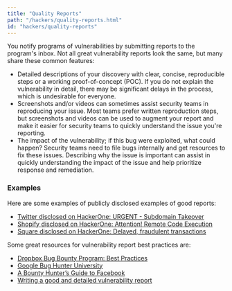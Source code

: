 ```yaml
---
title: "Quality Reports"
path: "/hackers/quality-reports.html"
id: "hackers/quality-reports"
---
```


You notify programs of vulnerabilities by submitting reports to the program's inbox. Not all great vulnerability reports look the same, but many share these common features:
* Detailed descriptions of your discovery with clear, concise, reproducible steps or a working proof-of-concept (POC). If you do not explain the vulnerability in detail, there may be significant delays in the process, which is undesirable for everyone.
* Screenshots and/or videos can sometimes assist security teams in reproducing your issue. Most teams prefer written reproduction steps, but screenshots and videos can be used to augment your report and make it easier for security teams to quickly understand the issue you're reporting.
* The impact of the vulnerability; if this bug were exploited, what could happen? Security teams need to file bugs internally and get resources to fix these issues. Describing why the issue is important can assist in quickly understanding the impact of the issue and help prioritize response and remediation.

### Examples
Here are some examples of publicly disclosed examples of good reports:
* [Twitter disclosed on HackerOne: URGENT - Subdomain Takeover](https://hackerone.com/reports/32825)
* [Shopify disclosed on HackerOne: Attention! Remote Code Execution](https://hackerone.com/reports/73567)
* [Square disclosed on HackerOne: Delayed, fraudulent transactions](https://hackerone.com/reports/38682)

Some great resources for vulnerability report best practices are:
* [Dropbox Bug Bounty Program: Best Practices](https://blogs.dropbox.com/tech/2015/08/dropbox-bug-bounty-program-best-practices-2/)
* [Google Bug Hunter University](https://sites.google.com/site/bughunteruniversity/)
* [A Bounty Hunter’s Guide to Facebook](https://www.facebook.com/notes/facebook-bug-bounty/a-bounty-hunters-guide-to-facebook/946955115318715)
* [Writing a good and detailed vulnerability report](https://medium.com/@tolo7010/writing-a-good-and-detailed-vulnerability-report-bdb86cedcff)
